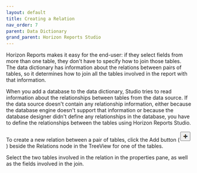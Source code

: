 ```yaml
---
layout: default
title: Creating a Relation
nav_order: 7
parent: Data Dictionary
grand_parent: Horizon Reports Studio
---
```


Horizon Reports makes it easy for the end-user: if they select fields from more than one table, they don't have to specify how to join those tables. The data dictionary has information about the relations between pairs of tables, so it determines how to join all the tables involved in the report with that information.

When you add a database to the data dictionary, Studio tries to read information about the relationships between tables from the data source. If the data source doesn't contain any relationship information, either because the database engine doesn't support that information or because the database designer didn't define any relationships in the database, you have to define the relationships between the tables using Horizon Reports Studio.

To create a new relation between a pair of tables, click the Add button (![](/assets/images/addbutton.png)) beside the Relations node in the TreeView for one of the tables.

Select the two tables involved in the relation in the properties pane, as well as the fields involved in the join.
